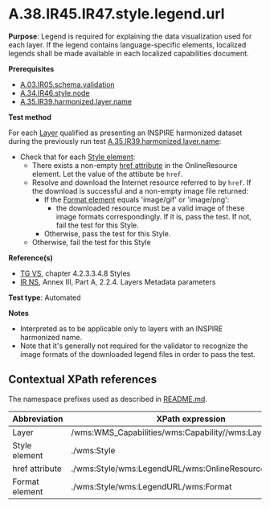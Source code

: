 # A.38.IR45.IR47.style.legend.url

**Purpose**: Legend is required for explaining the data visualization used for each layer. If the legend contains
language-specific elements, localized legends shall be made available in each localized capabilities document.

**Prerequisites**

* [A.03.IR05.schema.validation](A.03.IR05.schema.validation.md)
* [A.34.IR46.style.node](A.34.IR46.style.node.md)
* [A.35.IR39.harmonized.layer.name](A.35.IR39.harmonized.layer.name.md)

**Test method**

For each [Layer](#Layer) qualified as presenting an INSPIRE harmonized dataset during the previously run test [A.35.IR39.harmonized.layer.name](A.35.IR39.harmonized.layer.name.md):
* Check that for each [Style element](#style):
  * There exists a non-empty [href attribute](#href) in the OnlineResource element. Let the value of the attibute be ```href```.
  * Resolve and download the Internet resource referred to by ```href```. If the download is successful and a non-empty image file returned:
    * If the [Format element](#format) equals 'image/gif' or 'image/png':
      * the downloaded resource must be a valid image of these image formats correspondingly. If it is, pass the test. If not, fail the test for this Style.
    * Otherwise, pass the test for this Style.
  * Otherwise, fail the test for this Style

**Reference(s)**

* [TG VS](README.md#ref_TG_VS), chapter 4.2.3.3.4.8 Styles
* [IR NS](README.md#ref_IR_NS), Annex III, Part A, 2.2.4. Layers Metadata parameters

**Test type**: Automated

**Notes**

* Interpreted as to be applicable only to layers with an INSPIRE harmonized name.
* Note that it's generally not required for the validator to recognize the image formats of the downloaded legend files in order to pass the test.

## Contextual XPath references

The namespace prefixes used as described in [README.md](README.md#namespaces).

Abbreviation                                               |  XPath expression
---------------------------------------------------------- | -------------------------------------------------------------------------
Layer <a name="layer"></a> | /wms:WMS_Capabilities/wms:Capability//wms:Layer
Style element <a name="style"></a> | ./wms:Style
href attribute <a name="href"></a> | ./wms:Style/wms:LegendURL/wms:OnlineResource/@xlink:href
Format element <a name="format"></a> | ./wms:Style/wms:LegendURL/wms:Format
